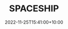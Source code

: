 ---
date: 2022-11-25T15:41:00+10:00
description: A spaceship constructed from a broom stick, vape and plywood by @_the_pipo_
draft: false
icon: 2022-11-25-spaceship.webp
language: en
title: SPACESHIP
link: https://www.instagram.com/p/ClW6qUzrGfp/
alt: A photo of a small homemade spaceship mounted on a chrome pole.

---